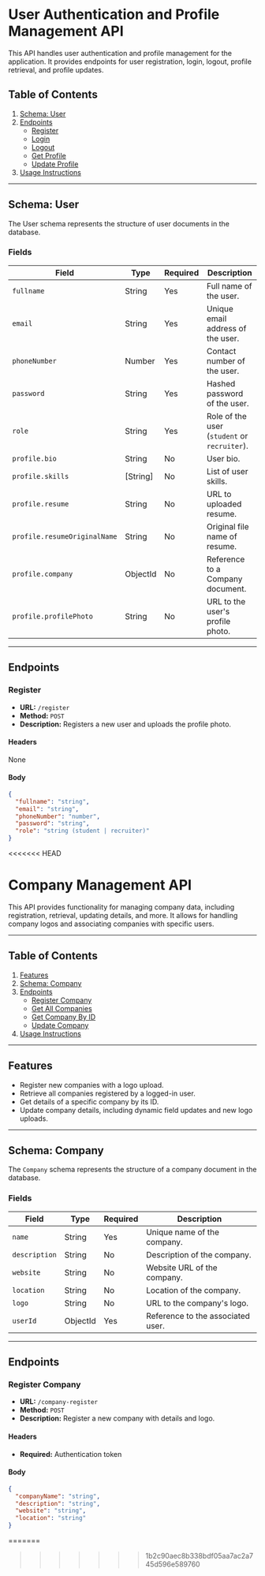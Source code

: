 # User Authentication and Profile Management API

This API handles user authentication and profile management for the application. It provides endpoints for user registration, login, logout, profile retrieval, and profile updates.

## Table of Contents

1. [Schema: User](#schema-user)
2. [Endpoints](#endpoints)
   - [Register](#register)
   - [Login](#login)
   - [Logout](#logout)
   - [Get Profile](#get-profile)
   - [Update Profile](#update-profile)
3. [Usage Instructions](#usage-instructions)

---

## Schema: User

The User schema represents the structure of user documents in the database.

### Fields

| Field                        | Type     | Required | Description                                  |
| ---------------------------- | -------- | -------- | -------------------------------------------- |
| `fullname`                   | String   | Yes      | Full name of the user.                       |
| `email`                      | String   | Yes      | Unique email address of the user.            |
| `phoneNumber`                | Number   | Yes      | Contact number of the user.                  |
| `password`                   | String   | Yes      | Hashed password of the user.                 |
| `role`                       | String   | Yes      | Role of the user (`student` or `recruiter`). |
| `profile.bio`                | String   | No       | User bio.                                    |
| `profile.skills`             | [String] | No       | List of user skills.                         |
| `profile.resume`             | String   | No       | URL to uploaded resume.                      |
| `profile.resumeOriginalName` | String   | No       | Original file name of resume.                |
| `profile.company`            | ObjectId | No       | Reference to a Company document.             |
| `profile.profilePhoto`       | String   | No       | URL to the user's profile photo.             |

---

## Endpoints

### Register

- **URL:** `/register`
- **Method:** `POST`
- **Description:** Registers a new user and uploads the profile photo.

#### Headers

None

#### Body

```json
{
  "fullname": "string",
  "email": "string",
  "phoneNumber": "number",
  "password": "string",
  "role": "string (student | recruiter)"
}
```
<<<<<<< HEAD

# Company Management API

This API provides functionality for managing company data, including registration, retrieval, updating details, and more. It allows for handling company logos and associating companies with specific users.

---

## Table of Contents

1. [Features](#features)
2. [Schema: Company](#schema-company)
3. [Endpoints](#endpoints)
   - [Register Company](#register-company)
   - [Get All Companies](#get-all-companies)
   - [Get Company By ID](#get-company-by-id)
   - [Update Company](#update-company)
4. [Usage Instructions](#usage-instructions)

---

## Features

- Register new companies with a logo upload.
- Retrieve all companies registered by a logged-in user.
- Get details of a specific company by its ID.
- Update company details, including dynamic field updates and new logo uploads.

---

## Schema: Company

The `Company` schema represents the structure of a company document in the database.

### Fields

| Field         | Type     | Required | Description                       |
| ------------- | -------- | -------- | --------------------------------- |
| `name`        | String   | Yes      | Unique name of the company.       |
| `description` | String   | No       | Description of the company.       |
| `website`     | String   | No       | Website URL of the company.       |
| `location`    | String   | No       | Location of the company.          |
| `logo`        | String   | No       | URL to the company's logo.        |
| `userId`      | ObjectId | Yes      | Reference to the associated user. |

---

## Endpoints

### Register Company

- **URL:** `/company-register`
- **Method:** `POST`
- **Description:** Register a new company with details and logo.

#### Headers

- **Required:** Authentication token

#### Body

```json
{
  "companyName": "string",
  "description": "string",
  "website": "string",
  "location": "string"
}
```
=======
>>>>>>> 1b2c90aec8b338bdf05aa7ac2a745d596e589760
